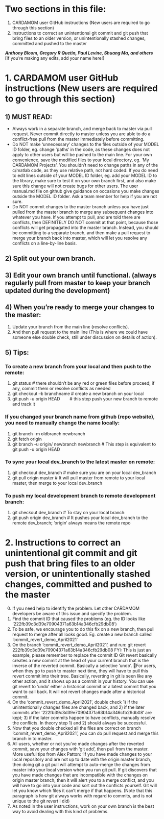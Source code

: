 # Two sections in this file:
1. CARDAMOM user GitHub instructions (New users are required to go through this section)
2. Instructions to correct an unintentional git commit and git push that bring files to an older version, or unintentionally stashed changes, committed and pushed to the master

***Anthony Bloom, Gregory R Quetin, Paul Levine, Shuang Ma, and others***  
[If you’re making any edits, add your name here!]

# 1. CARDAMOM user GitHub instructions (New users are required to go through this section)
## 1) MUST READ: 
* Always work in a separate branch, and merge back to master via pull request. Never commit directly to master unless you are able to do a conflict-free pull from the master immediately before committing.
* Do NOT make ‘unnecessary’ changes to the files outside of your MODEL ID folder, eg. change ‘paths’ in the code, as these changes does not apply to other users but will be pushed to the main line. For your own convenience, save the modified files to your local directory, eg. ‘My CARDAMOM Projects’. You shouldn’t need to change paths in any of the c/matlab code, as they use relative path, not hard coded. If you do need to edit lines outside of your MODEL ID folder, eg. add your MODEL ID to the library, make sure to test it on your own branch first, and also make sure this change will not create bugs for other users. The user manual.md file on github give guidance on occasions you make changes outside the MODEL ID folder. Ask a team member for help if you are not sure. 
* Do NOT commit changes to the master branch unless you have just pulled from the master branch to merge any subsequent changes into whatever you have. If you attempt to pull, and are told there are conflicts, then DEFINITELY DO NOT commit at that point, because those conflicts will get propagated into the master branch. Instead, you should be committing to a separate branch, and then make a pull request to merge your branch back into master, which will let you resolve any conflicts on a line-by-line basis.
## 2) Split out your own branch.
## 3) Edit your own branch until functional. (always regularly pull from master to keep your branch updated during the development)
## 4) When you’re ready to merge your changes to the master:
1) Update your branch from the main line (resolve conflicts). 
2) And then pull request to the main line (This is where we could have someone else double check, still under discussion on details of action).
## 5) Tips:
### To create a new branch from your local and then push to the remote:
1) git status # there shouldn’t be any red or green files before proceed, if any, commit them or resolve conflicts as needed
2) git checkout –b branchname # create a new branch on your local
3) git push -u origin HEAD        # this step push your new branch to remote and track it
 
### If you changed your branch name from github (repo website), you need to manually change the name locally:
1) git branch -m oldbranch newbranch
2) git fetch origin
3) git branch -u origin/ newbranch newbranch  # This step is equivalent to git push -u origin HEAD

### To sync your local dev_branch to the latest master on remote:
1) git checkout dev_branch # make sure you are on your local dev_branch
2) git pull origin master # It will pull master from remote to your local master, then merge to your local dev_branch

### To push my local development branch to remote development branch:
1) git checkout dev_branch # To stay on your local branch 
2) git push origin dev_branch # It pushes your local dev_branch to the remote dev_branch; ‘origin’ always means the remote repo

# 2. Instructions to correct an unintentional git commit and git push that bring files to an older version, or unintentionally stashed changes, committed and pushed to the master

0. If you need help to identify the problem. Let other CARDAMOM developers be aware of this issue and specify the problem. 
1. Find the commit ID that caused the problems (eg. the ID looks like ‘222fb39c3d39e70904371a63b14a346cfb29db08’)
2. To be safe, we encourage you to do this fix on a new branch, then pull request to merge after all looks good. Eg. create a new branch called ‘commit_revert_demo_April2021’
3. On the branch ‘commit_revert_demo_April2021’, and run: git revert 222fb39c3d39e70904371a63b14a346cfb29db08 
FYI: This is just an example, please remember to replace the commit ID 
Git revert basically creates a new commit at the head of your current branch that is the inverse of the reverted commit. Basically a selective ‘undo’. For users, when they go to push to master next time, they will have to pull this revert commit into their tree. Basically, reverting in git is seen like any other action, and it shows up as a commit in your history. You can use git revert to ‘undo’ either a historical commit or a latest commit that you want to call back. It will not revert changes made after a historical commit.
5. On the ‘commit_revert_demo_April2021’, double check 1) if the unintentionally changes files are changed back, and 2) if the later commits after ‘222fb39c3d39e70904371a63b14a346cfb29db08’ are kept; 3) if the later commits happen to have conflicts, manually resolve the conflicts. In theory step 1) and 2) should always be successful.
6. Now that you double checked all the files are correct on branch ‘commit_revert_demo_April2021’, you can do pull request and merge this branch in to master.
7. All users, whether or not you’ve made changes after the reverted commit, save your changes with ‘git add’, then pull from the master. 
More useful tips from Alex Patton: ‘If you have made changes to your local repository and are not up to date with the origin master branch, then doing git a git pull will attempt to auto-merge the changes from master into your local version when you run git pull. If git discovers that you have made changes that are incompatible with the changes on origin master branch, then it will alert you to a merge conflict, and you will have to go into your code and sort out the conflicts yourself. Git will let you know which files it can’t merge if that happens. (Note that this paragraph is how git always works with regard to commits, and is not unique to the git revert I did)
8. As noted in the user instructions, work on your own branch is the best way to avoid dealing with this kind of problems.
